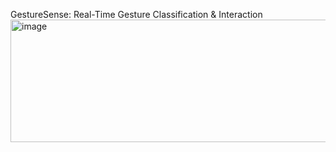 GestureSense: Real-Time Gesture Classification & Interaction
<img width="2759" height="196" alt="image" src="https://github.com/user-attachments/assets/51388fc0-1e8b-4388-89b5-630b9d6ba4ee" />
